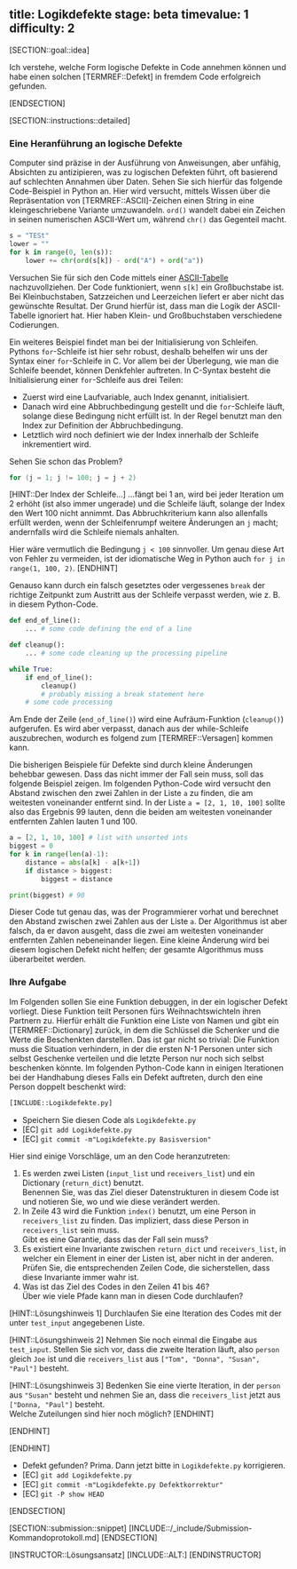 title: Logikdefekte
stage: beta
timevalue: 1
difficulty: 2
---
[SECTION::goal::idea]

Ich verstehe, welche Form logische Defekte in Code annehmen können und habe einen solchen [TERMREF::Defekt]
in fremdem Code erfolgreich gefunden.

[ENDSECTION]

[SECTION::instructions::detailed]

### Eine Heranführung an logische Defekte

Computer sind präzise in der Ausführung von Anweisungen, aber unfähig, Absichten zu
antizipieren, was zu logischen Defekten führt, oft basierend auf schlechten Annahmen über Daten.
Sehen Sie sich hierfür das folgende Code-Beispiel in Python an.
Hier wird versucht, mittels Wissen über die Repräsentation von [TERMREF::ASCII]-Zeichen
einen String in eine kleingeschriebene Variante umzuwandeln.
`ord()` wandelt dabei ein Zeichen in seinen numerischen ASCII-Wert um, während `chr()` das
Gegenteil macht.

```python
s = "TESt"
lower = ""
for k in range(0, len(s)):
    lower += chr(ord(s[k]) - ord("A") + ord("a"))
```

Versuchen Sie für sich den Code mittels einer
[ASCII-Tabelle](https://www.asciitable.com/) nachzuvollziehen.
Der Code funktioniert, wenn `s[k]` ein Großbuchstabe ist.
Bei Kleinbuchstaben, Satzzeichen und Leerzeichen liefert er aber nicht das gewünschte Resultat.
Der Grund hierfür ist, dass man die Logik der ASCII-Tabelle ignoriert hat.
Hier haben Klein- und Großbuchstaben verschiedene Codierungen.

Ein weiteres Beispiel findet man bei der Initialisierung von Schleifen.
Pythons `for`-Schleife ist hier sehr robust, deshalb behelfen wir uns der Syntax einer 
`for`-Schleife in C.
Vor allem bei der Überlegung, wie man die Schleife beendet, können Denkfehler auftreten.
In C-Syntax besteht die Initialisierung einer `for`-Schleife aus drei Teilen:

- Zuerst wird eine Laufvariable, auch Index genannt, initialisiert.
- Danach wird eine Abbruchbedingung gestellt und die `for`-Schleife läuft, solange diese 
  Bedingung nicht erfüllt ist.
  In der Regel benutzt man den Index zur Definition der Abbruchbedingung.
- Letztlich wird noch definiert wie der Index innerhalb der Schleife inkrementiert wird.

Sehen Sie schon das Problem?

```C
for (j = 1; j != 100; j = j + 2)
```

[HINT::Der Index der Schleife...]
...fängt bei 1 an, wird bei jeder Iteration um 2 erhöht (ist also immer ungerade)
und die Schleife läuft, solange der Index den Wert 100 nicht annimmt.
Das Abbruchkriterium kann also allenfalls erfüllt werden, wenn der Schleifenrumpf weitere
Änderungen an `j` macht;
andernfalls wird die Schleife niemals anhalten.

Hier wäre vermutlich die Bedingung `j < 100` sinnvoller. Um genau diese Art von Fehler
zu vermeiden, ist der idiomatische Weg in Python auch `for j in range(1, 100, 2)`.
[ENDHINT]

Genauso kann durch ein falsch gesetztes oder vergessenes `break`
der richtige Zeitpunkt zum Austritt aus der Schleife verpasst werden,
wie z. B. in diesem Python-Code.

```python
def end_of_line():
    ... # some code defining the end of a line

def cleanup():
    ... # some code cleaning up the processing pipeline

while True:
    if end_of_line():
        cleanup()
        # probably missing a break statement here
    # some code processing
```

Am Ende der Zeile (`end_of_line()`) wird eine Aufräum-Funktion (`cleanup()`) aufgerufen.
Es wird aber verpasst, danach aus der while-Schleife auszubrechen, wodurch es folgend zum 
[TERMREF::Versagen] kommen kann.

Die bisherigen Beispiele für Defekte sind durch kleine Änderungen behebbar gewesen.
Dass das nicht immer der Fall sein muss, soll das folgende Beispiel zeigen.
Im folgenden Python-Code wird versucht den Abstand zwischen den zwei Zahlen in der Liste `a` zu 
finden, die am weitesten voneinander entfernt sind.
In der Liste `a = [2, 1, 10, 100]` sollte also das Ergebnis 99 lauten, denn die beiden am weitesten 
voneinander entfernten Zahlen lauten 1 und 100.

```python
a = [2, 1, 10, 100] # list with unsorted ints
biggest = 0 
for k in range(len(a)-1):
    distance = abs(a[k] - a[k+1])
    if distance > biggest:
        biggest = distance

print(biggest) # 90
```

Dieser Code tut genau das, was der Programmierer vorhat und berechnet den Abstand zwischen zwei 
Zahlen aus der Liste `a`.
Der Algorithmus ist aber falsch, da er davon ausgeht, dass die zwei am weitesten voneinander 
entfernten Zahlen nebeneinander liegen.
Eine kleine Änderung wird bei diesem logischen Defekt nicht helfen; der gesamte Algorithmus muss 
überarbeitet werden.


### Ihre Aufgabe

Im Folgenden sollen Sie eine Funktion debuggen, in der ein logischer Defekt vorliegt.
Diese Funktion teilt Personen fürs Weihnachtswichteln ihren Partnern zu.
Hierfür erhält die Funktion eine Liste von Namen und gibt ein [TERMREF::Dictionary] zurück, 
in dem die Schlüssel die Schenker und die Werte die Beschenkten darstellen.
Das ist gar nicht so trivial: Die Funktion muss die Situation verhindern, 
in der die ersten N-1 Personen unter sich selbst Geschenke verteilen und 
die letzte Person nur noch sich selbst beschenken könnte.
Im folgenden Python-Code kann in einigen Iterationen bei der Handhabung dieses Falls
ein Defekt auftreten, durch den eine Person doppelt beschenkt wird:

```python
[INCLUDE::Logikdefekte.py]
```

- Speichern Sie diesen Code als `Logikdefekte.py`
- [EC] `git add Logikdefekte.py`
- [EC] `git commit -m"Logikdefekte.py Basisversion"`

Hier sind einige Vorschläge, um an den Code heranzutreten:

1. Es werden zwei Listen (`input_list` und `receivers_list`) und ein Dictionary (`return_dict`) 
   benutzt.  
   Benennen Sie, was das Ziel dieser Datenstrukturen in diesem Code ist und
   notieren Sie, wo und wie diese verändert werden.
2. In Zeile 43 wird die Funktion `index()` benutzt, um eine Person in `receivers_list` zu finden.
   Das impliziert, dass diese Person in `receivers_list` sein muss.  
   Gibt es eine Garantie, dass das der Fall sein muss?
3. Es existiert eine Invariante zwischen `return_dict` und `receivers_list`,
   in welcher ein Element in einer der Listen ist, aber nicht in der anderen.
   Prüfen Sie, die entsprechenden Zeilen Code, die sicherstellen, dass diese Invariante immer
   wahr ist.
4. Was ist das Ziel des Codes in den Zeilen 41 bis 46?  
   Über wie viele Pfade kann man in diesen Code durchlaufen?

[HINT::Lösungshinweis 1]
Durchlaufen Sie eine Iteration des Codes mit der unter `test_input` angegebenen Liste.

[HINT::Lösungshinweis 2]
Nehmen Sie noch einmal die Eingabe aus `test_input`.
Stellen Sie sich vor, dass die zweite Iteration läuft, also `person` gleich `Joe` ist und 
die `receivers_list` aus `["Tom", "Donna", "Susan", "Paul"]` besteht.

[HINT::Lösungshinweis 3]
Bedenken Sie eine vierte Iteration, in der `person` aus `"Susan"` besteht und
nehmen Sie an, dass die `receivers_list` jetzt aus `["Donna, "Paul"]` besteht.  
Welche Zuteilungen sind hier noch möglich?
[ENDHINT]

[ENDHINT]

[ENDHINT]

- Defekt gefunden? Prima. Dann jetzt bitte in `Logikdefekte.py` korrigieren.
- [EC] `git add Logikdefekte.py`
- [EC] `git commit -m"Logikdefekte.py Defektkorrektur"`
- [EC] `git -P show HEAD`

[ENDSECTION]

[SECTION::submission::snippet]
[INCLUDE::/_include/Submission-Kommandoprotokoll.md]
[ENDSECTION]

[INSTRUCTOR::Lösungsansatz]
[INCLUDE::ALT:]
[ENDINSTRUCTOR]